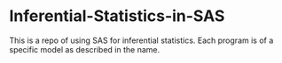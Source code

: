 # Inferential-Statistics-in-SAS

This is a repo of using SAS for inferential statistics.  Each program is of a specific model as described in the name.
